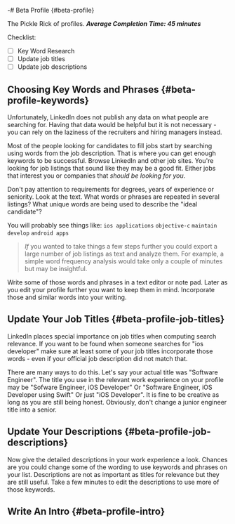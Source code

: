 -# Beta Profile {#beta-profile}

The Pickle Rick of profiles.
***Average Completion Time: 45 minutes***

Checklist:
- [ ] Key Word Research
- [ ] Update job titles
- [ ] Update job descriptions

[TODO]: # (Larger overview of relevance and weighting)

## Choosing Key Words and Phrases {#beta-profile-keywords}

Unfortunately, LinkedIn does not publish any data on what people are searching for.  Having that data would be helpful but it is not necessary - you can rely on the laziness of the recruiters and hiring managers instead.

Most of the people looking for candidates to fill jobs start by searching using words from the job description. That is where you can get enough keywords to be successful. Browse LinkedIn and other job sites. You're looking for job listings that sound like they may be a good fit. Either jobs that interest you or companies that *should be looking for you*. 

Don't pay attention to requirements for degrees, years of experience or seniority. Look at the text. What words or phrases are repeated in several listings? What unique words are being used to describe the "ideal candidate"?

You will probably see things like:
`ios applications`
`objective-c`
`maintain`
`develop`
`android apps`

> *If* you wanted to take things a few steps further you could export a large number of job listings as text and analyze them. For example, a simple word frequency analysis would take only a couple of minutes but may be insightful. 
> 

Write some of those words and phrases in a text editor or note pad.  Later as you edit your profile further you want to keep them in mind. Incorporate those and similar words into your writing.

## Update Your Job Titles {#beta-profile-job-titles}

LinkedIn places special importance on job titles when computing search relevance.  If you want to be found when someone searches for "ios developer" make sure at least some of your job titles incorporate those words - even if your official job description did not match that.

There are many ways to do this. Let's say your actual title was "Software Engineer". The title you use in the relevant work experience on your profile may be "Sofware Engineer, iOS Developer"
Or "Software Engineer, iOS Developer using Swift"
Or just "iOS Developer".
It is fine to be creative as long as you are still being honest. Obviously, don't change a junior engineer title into a senior.

## Update Your Descriptions {#beta-profile-job-descriptions}

Now give the detailed descriptions in your work experience a look. Chances are you could change some of the wording to use keywords and phrases on your list. Descriptions are not as important as titles for relevance but they are still useful. Take a few minutes to edit the descriptions to use more of those keywords.

## Write An Intro {#beta-profile-intro}

[TODO]: # (this)
